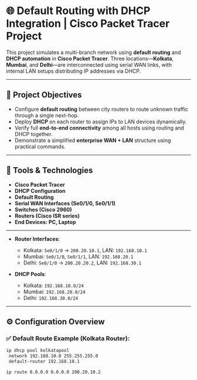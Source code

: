 # 🌐 Default Routing with DHCP Integration | Cisco Packet Tracer Project

This project simulates a multi-branch network using **default routing** and **DHCP automation** in **Cisco Packet Tracer**. Three locations—**Kolkata**, **Mumbai**, and **Delhi**—are interconnected using serial WAN links, with internal LAN setups distributing IP addresses via DHCP.

---

## 📌 Project Objectives

- Configure **default routing** between city routers to route unknown traffic through a single next-hop.
- Deploy **DHCP** on each router to assign IPs to LAN devices dynamically.
- Verify full **end-to-end connectivity** among all hosts using routing and DHCP together.
- Demonstrate a simplified **enterprise WAN + LAN** structure using practical commands.

---

## 🧰 Tools & Technologies

- **Cisco Packet Tracer**
- **DHCP Configuration**
- **Default Routing**
- **Serial WAN Interfaces (Se0/1/0, Se0/1/1)**
- **Switches (Cisco 2960)**
- **Routers (Cisco ISR series)**
- **End Devices: PC, Laptop**

---


- **Router Interfaces**:
  - Kolkata: `Se0/1/0` → `200.20.10.1`, LAN: `192.168.10.1`
  - Mumbai: `Se0/1/0`, `Se0/1/1`, LAN: `192.168.20.1`
  - Delhi: `Se0/1/0` → `200.20.20.2`, LAN: `192.168.30.1`

- **DHCP Pools**:
  - Kolkata: `192.168.10.0/24`
  - Mumbai: `192.168.20.0/24`
  - Delhi: `192.168.30.0/24`

---

## ⚙️ Configuration Overview

### ✅ Default Route Example (Kolkata Router):
```bash
ip dhcp pool kolkatapool
 network 192.168.10.0 255.255.255.0
 default-router 192.168.10.1

ip route 0.0.0.0 0.0.0.0 200.20.10.2



